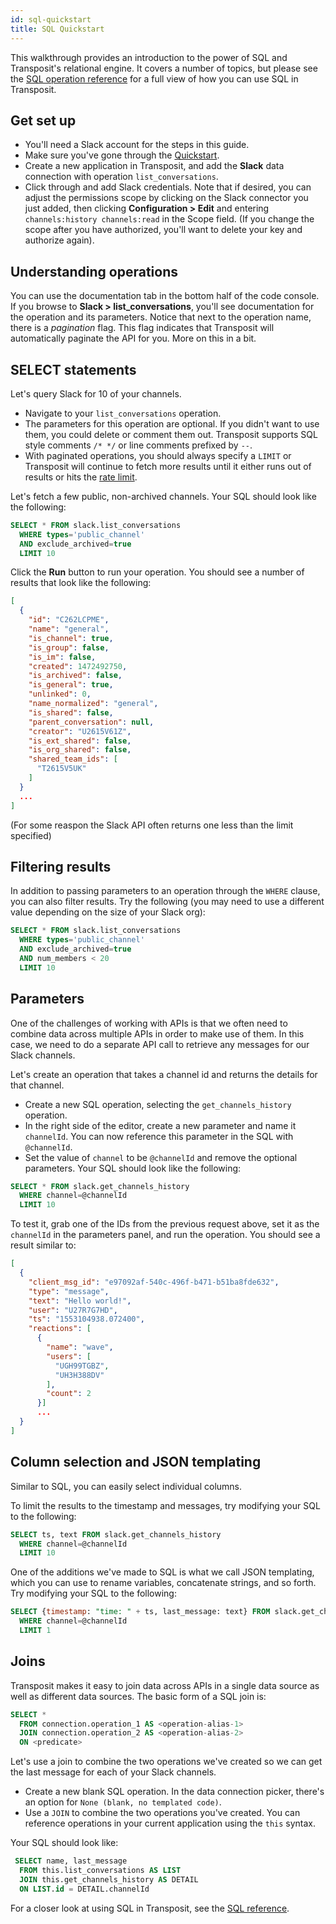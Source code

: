 ```yaml
---
id: sql-quickstart
title: SQL Quickstart
---
```


This walkthrough provides an introduction to the power of SQL and Transposit's relational engine. It covers a number of topics, but please see the [SQL operation reference](../references/sql-operations.md) for a full view of how you can use SQL in Transposit.

## Get set up

* You'll need a Slack account for the steps in this guide.
* Make sure you've gone through the [Quickstart](quickstart.md).
* Create a new application in Transposit, and add the **Slack** data connection with operation `list_conversations`.
* Click through and add Slack credentials. Note that if desired, you can adjust the permissions scope by clicking on the Slack connector you just added, then clicking **Configuration > Edit** and entering `channels:history channels:read` in the Scope field. (If you change the scope after you have authorized, you'll want to delete your key and authorize again).

## Understanding operations

You can use the documentation tab in the bottom half of the code console. If you browse to **Slack > list_conversations**, you'll see documentation for the operation and its parameters. Notice that next to the operation name, there is a _pagination_ flag. This flag indicates that Transposit will automatically paginate the API for you. More on this in a bit.

## SELECT statements

Let's query Slack for 10 of your channels.

* Navigate to your `list_conversations` operation.
* The parameters for this operation are optional. If you didn't want to use them, you could delete or comment them out. Transposit supports SQL style comments `/* */` or line comments prefixed by `--`.
* With paginated operations, you should always specify a `LIMIT` or Transposit will continue to fetch more results until it either runs out of results or hits the [rate limit](../references/faq.md).

Let's fetch a few public, non-archived channels. Your SQL should look like the following:

```sql
SELECT * FROM slack.list_conversations
  WHERE types='public_channel'
  AND exclude_archived=true
  LIMIT 10
```

Click the **Run** button to run your operation. You should see a number of results that look like the following:

```json
[
  {
    "id": "C262LCPME",
    "name": "general",
    "is_channel": true,
    "is_group": false,
    "is_im": false,
    "created": 1472492750,
    "is_archived": false,
    "is_general": true,
    "unlinked": 0,
    "name_normalized": "general",
    "is_shared": false,
    "parent_conversation": null,
    "creator": "U2615V61Z",
    "is_ext_shared": false,
    "is_org_shared": false,
    "shared_team_ids": [
      "T2615V5UK"
    ]
  }
  ...
]
```
(For some reaspon the Slack API often returns one less than the limit specified)

## Filtering results

In addition to passing parameters to an operation through the `WHERE` clause, you can also filter results. Try the following (you may need to use a different value depending on the size of your Slack org):

```sql
SELECT * FROM slack.list_conversations
  WHERE types='public_channel'
  AND exclude_archived=true
  AND num_members < 20
  LIMIT 10
```

## Parameters

One of the challenges of working with APIs is that we often need to combine data across multiple APIs in order to make use of them. In this case, we need to do a separate API call to retrieve any messages for our Slack channels.

Let's create an operation that takes a channel id and returns the details for that channel.

* Create a new SQL operation, selecting the `get_channels_history` operation.
* In the right side of the editor, create a new parameter and name it `channelId`. You can now reference this parameter in the SQL with `@channelId`.
* Set the value of `channel` to be `@channelId` and remove the optional parameters. Your SQL should look like the following:

```sql
SELECT * FROM slack.get_channels_history
  WHERE channel=@channelId
  LIMIT 10
```

To test it, grab one of the IDs from the previous request above, set it as the `channelId` in the parameters panel, and run the operation. You should see a result similar to:

```json
[
  {
    "client_msg_id": "e97092af-540c-496f-b471-b51ba8fde632",
    "type": "message",
    "text": "Hello world!",
    "user": "U27R7G7HD",
    "ts": "1553104938.072400",
    "reactions": [
      {
        "name": "wave",
        "users": [
          "UGH99TGBZ",
          "UH3H388DV"
        ],
        "count": 2
      }]
      ...
  }
]
```

## Column selection and JSON templating

Similar to SQL, you can easily select individual columns.

To limit the results to the timestamp and messages, try modifying your SQL to the following:

```sql
SELECT ts, text FROM slack.get_channels_history
  WHERE channel=@channelId
  LIMIT 10
```

One of the additions we've made to SQL is what we call JSON templating, which you can use to rename variables, concatenate strings, and so forth. Try modifying your SQL to the following:

```sql
SELECT {timestamp: "time: " + ts, last_message: text} FROM slack.get_channels_history
  WHERE channel=@channelId
  LIMIT 1
```

## Joins

Transposit makes it easy to join data across APIs in a single data source as well as different data sources. The basic form of a SQL join is:

```sql
SELECT *
  FROM connection.operation_1 AS <operation-alias-1>
  JOIN connection.operation_2 AS <operation-alias-2>
  ON <predicate>
```

Let's use a join to combine the two operations we've created so we can get the last message for each of your Slack channels.
* Create a new blank SQL operation. In the data connection picker, there's an option for `None (blank, no templated code)`.
* Use a `JOIN` to combine the two operations you've created. You can reference operations in your current application using the `this` syntax.

Your SQL should look like:

```sql
 SELECT name, last_message
  FROM this.list_conversations AS LIST
  JOIN this.get_channels_history AS DETAIL
  ON LIST.id = DETAIL.channelId
```

For a closer look at using SQL in Transposit, see the [SQL reference](../references/sql-operations.md). 
